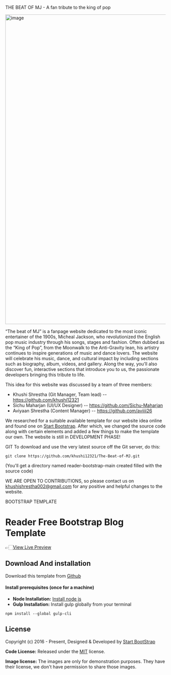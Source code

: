 THE BEAT OF MJ - A fan tribute to the king of pop

<img width="1897" height="971" alt="image" src="https://github.com/user-attachments/assets/0c38c12a-c9db-49e3-b8f8-7204839e30e1" />


“The beat of MJ” is a fanpage website dedicated to the most iconic entertainer of the 1900s, Micheal Jackson, who revolutionized the English pop music industry through his songs, stages and fashion. Often dubbed as the “King of Pop”, from the Moonwalk to the Anti-Gravity lean, his artistry continues to inspire generations of music and dance lovers.
The website will celebrate his music, dance, and cultural impact by including sections such as biography, album, videos, and  gallery. Along the way, you’ll also discover fun, interactive sections that introduce you to us, the passionate developers bringing this tribute to life.

This idea for this website was discussed by a team of three members:
- Khushi Shrestha (Git Manager, Team lead) -- https://github.com/khushi12321
- Sichu Maharjan (UI/UX Designer) -- https://github.com/Sichu-Maharjan
- Aviyaan Shrestha (Content Manager) -- https://github.com/aviiii26

We researched for a suitable available template for our website idea online and found one on [Start Bootstrap](https://startbootstrap.com/theme/clean-blog). After which, we changed the source code along with certain elements and added a few things to make the template our own. 
The website is still in DEVELOPMENT PHASE!

GIT
To download and use the very latest source off the Git server, do this:
```
git clone https://github.com/khushi12321/The-Beat-of-MJ.git
```
(You'll get a directory named reader-bootstrap-main created filled with the source code)

WE ARE OPEN TO CONTRIBUTIONS, so please contact us on khushishrestha002@gmail.com for any positive and helpful changes to the website.



BOOTSTRAP TEMPLATE
# Reader Free Bootstrap Blog Template

👉🏻[View Live Preview](https://startbootstrap.com/previews/clean-blog)

<!-- download -->
## Download And installation

Download this template from [Github](https://startbootstrap.com/theme/clean-blog)

<!-- installation -->
#### Install prerequisites (once for a machine)

* **Node Installation:** [Install node js](https://nodejs.org/en/download/)
* **Gulp Installation:** Install gulp globally from your terminal
```
npm install --global gulp-cli
```


<!-- licence -->
## License

Copyright (c) 2016 - Present, Designed & Developed by [Start BootStrap](https://startbootstrap.com)

**Code License:** Released under the [MIT](https://github.com/themefisher/reader/blob/main/LICENSE) license.

**Image license:** The images are only for demonstration purposes. They have their license, we don't have permission to share those images.

